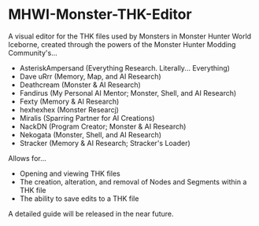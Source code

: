 # MHWI-Monster-THK-Editor
A visual editor for the THK files used by Monsters in Monster Hunter World Iceborne, created through the powers of the Monster Hunter Modding Community's...

* AsteriskAmpersand (Everything Research. Literally... Everything)
* Dave uRrr (Memory, Map, and AI Research)
* Deathcream (Monster & AI Research)
* Fandirus (My Personal AI Mentor; Monster, Shell, and AI Research)
* Fexty (Memory & AI Research)
* hexhexhex (Monster Researcj)
* Miralis (Sparring Partner for AI Creations)
* NackDN (Program Creator; Monster & AI Research)
* Nekogata (Monster, Shell, and AI Research)
* Stracker (Memory & AI Research; Stracker's Loader)


Allows for...
* Opening and viewing THK files
* The creation, alteration, and removal of Nodes and Segments within a THK file
* The ability to save edits to a THK file

A detailed guide will be released in the near future.
